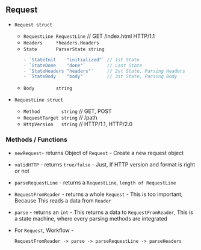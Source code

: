 ##  Request 

- `Request struct` 
	- `RequestLine RequestLine` // GET /index.html HTTP/1.1
  - `Headers     *headers.Headers` 
  - `State       ParserState string`
    ```go
    - `StateInit    "initialized"` // 1st State
    - `StateDone    "done"`        // Last State
    - `StateHeaders "headers"`     // 2st State, Parsing Headers
    - `StateBody    "body"`        // 3st State, Parsing Body
    ```
  - `Body        string`

- `RequestLine struct` 
  - `Method        string` // GET, POST
  - `RequestTarget string` // /path
  - `HttpVersion   string` // HTTP/1.1, HTTP/2.0

### Methods / Functions

- `newRequest`- returns Object of `Request`  - Create a new request object
- `validHTTP` - returns `true/false` - Just, If HTTP version and format is right or not
- `parseRequestLine` - returns a `RequestLine`, `length of RequestLine` 
- `RequestFromReader` - returns a whole `Request` - This is too important, Because This reads a data from `Reader`
- `parse` - returns an `int` - This returns a data to `RequestFromReader`, This is a state machine, where every parsing methods are integrated

- For `Request`, Workflow -
  ```markdown
  RequestFromReader -> parse -> parseRequestLine -> parseHeaders
  ```



